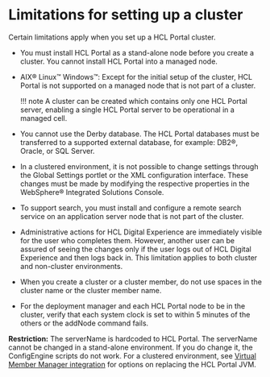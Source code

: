 # Limitations for setting up a cluster

Certain limitations apply when you set up a HCL Portal cluster.

-   You must install HCL Portal as a stand-alone node before you create a cluster. You cannot install HCL Portal into a managed node.
-   AIX® Linux™ Windows™: Except for the initial setup of the cluster, HCL Portal is not supported on a managed node that is not part of a cluster.

    !!! note
        A cluster can be created which contains only one HCL Portal server, enabling a single HCL Portal server to be operational in a managed cell.

-   You cannot use the Derby database. The HCL Portal databases must be transferred to a supported external database, for example: DB2®, Oracle, or SQL Server.
-   In a clustered environment, it is not possible to change settings through the Global Settings portlet or the XML configuration interface. These changes must be made by modifying the respective properties in the WebSphere® Integrated Solutions Console.
-   To support search, you must install and configure a remote search service on an application server node that is not part of the cluster.
-   Administrative actions for HCL Digital Experience are immediately visible for the user who completes them. However, another user can be assured of seeing the changes only if the user logs out of HCL Digital Experience and then logs back in. This limitation applies to both cluster and non-cluster environments.
-   When you create a cluster or a cluster member, do not use spaces in the cluster name or the cluster member name.
-   For the deployment manager and each HCL Portal node to be in the cluster, verify that each system clock is set to within 5 minutes of the others or the addNode command fails.

**Restriction:** The serverName is hardcoded to HCL Portal. The serverName cannot be changed in a stand-alone environment. If you do change it, the ConfigEngine scripts do not work. For a clustered environment, see [Virtual Member Manager integration](../user_registry_consideration/plan_vmm_int.md) for options on replacing the HCL Portal JVM.


